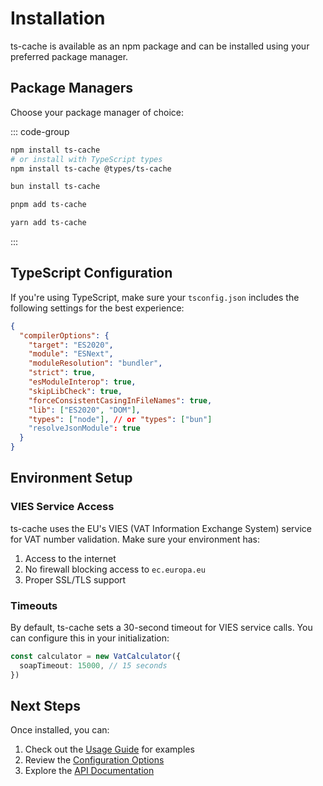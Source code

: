 # Installation

ts-cache is available as an npm package and can be installed using your preferred package manager.

## Package Managers

Choose your package manager of choice:

::: code-group

```sh [npm]
npm install ts-cache
# or install with TypeScript types
npm install ts-cache @types/ts-cache
```

```sh [bun]
bun install ts-cache
```

```sh [pnpm]
pnpm add ts-cache
```

```sh [yarn]
yarn add ts-cache
```

:::

## TypeScript Configuration

If you're using TypeScript, make sure your `tsconfig.json` includes the following settings for the best experience:

```json
{
  "compilerOptions": {
    "target": "ES2020",
    "module": "ESNext",
    "moduleResolution": "bundler",
    "strict": true,
    "esModuleInterop": true,
    "skipLibCheck": true,
    "forceConsistentCasingInFileNames": true,
    "lib": ["ES2020", "DOM"],
    "types": ["node"], // or "types": ["bun"]
    "resolveJsonModule": true
  }
}
```

## Environment Setup

### VIES Service Access

ts-cache uses the EU's VIES (VAT Information Exchange System) service for VAT number validation. Make sure your environment has:

1. Access to the internet
2. No firewall blocking access to `ec.europa.eu`
3. Proper SSL/TLS support

### Timeouts

By default, ts-cache sets a 30-second timeout for VIES service calls. You can configure this in your initialization:

```typescript
const calculator = new VatCalculator({
  soapTimeout: 15000, // 15 seconds
})
```

## Next Steps

Once installed, you can:

1. Check out the [Usage Guide](./usage.md) for examples
2. Review the [Configuration Options](./config.md)
3. Explore the [API Documentation](./api.md)
